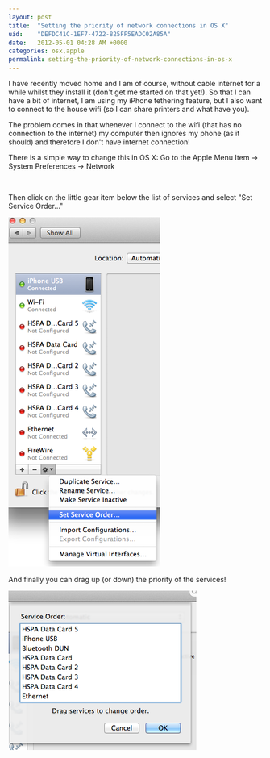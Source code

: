 ```yaml
---
layout: post
title:  "Setting the priority of network connections in OS X"
uid:	"DEFDC41C-1EF7-4722-825FF5EADC02A85A"
date:   2012-05-01 04:28 AM +0000
categories: osx,apple
permalink: setting-the-priority-of-network-connections-in-os-x
---
```

<p>I have recently moved home and I am of course, without cable internet for a while whilst they install it (don't get me started on that yet!). So that I can have a bit of internet, I am using my iPhone tethering feature, but I also want to connect to the house wifi (so I can share printers and what have you). </p>
<p>The problem comes in that whenever I connect to the wifi (that has no connection to the internet) my computer then ignores my phone (as it should) and therefore I don't have internet connection! </p>
<p>There is a simple way to change this in OS X: Go to the Apple Menu Item -&gt; System Preferences -&gt; Network</p>
<p> </p>
<p>Then click on the little gear item below the list of services and select "Set Service Order..."</p>
<p><img src="/blog/assets/content/SelectServiceOrder.png" alt="" width="301" height="693" /></p>
<p>And finally you can drag up (or down) the priority of the services! </p>
<p><img src="/blog/assets/content/ChangeServiceOrder.png" alt="" width="373" height="316" /></p>
